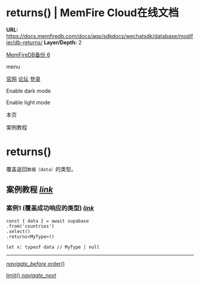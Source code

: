 # returns() | MemFire Cloud在线文档

**URL:** https://docs.memfiredb.com/docs/app/sdkdocs/wechatsdk/database/modifier/db-returns/
**Layer/Depth:** 2

[MemFireDB备份 6](/)

menu

[官网](https://memfiredb.com/)
[论坛](https://community.memfiredb.com/)
[登录](https://cloud.memfiredb.com/auth/login)

Enable dark mode

Enable light mode

本页

案例教程

# returns()

覆盖返回`数据（data）`的类型。

## 案例教程 [*link*](#%e6%a1%88%e4%be%8b%e6%95%99%e7%a8%8b)

### 案例1 (覆盖成功响应的类型) [*link*](#%e6%a1%88%e4%be%8b1--%e8%a6%86%e7%9b%96%e6%88%90%e5%8a%9f%e5%93%8d%e5%ba%94%e7%9a%84%e7%b1%bb%e5%9e%8b)

```
const { data } = await supabase
.from('countries')
.select()
.returns<MyType>()
```

```
let x: typeof data // MyType | null
```

---

[*navigate\_before* order()](/docs/app/sdkdocs/wechatsdk/database/modifier/order/)

[limit() *navigate\_next*](/docs/app/sdkdocs/wechatsdk/database/modifier/limit/)